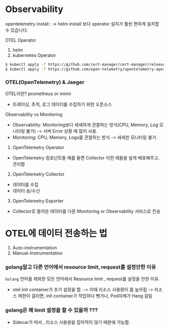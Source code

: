 # Observability 
  
opentelemetry install : -> helm install 보다 operator 설치가 훨씬 편하게 설치할 수 있습니다. 

OTEL Operator 
1. helm
2. kubernetes Operator

```sh
$ kubectl apply -f https://github.com/cert-manager/cert-manager/releases/download/v1.17.0/cert-manager.yaml
$ kubectl apply -f https://github.com/open-telemetry/opentelemetry-operator/releases/latest/download/opentelemetry-operator.yaml
```

### OTEL(OpenTelemetry) & Jaeger

OTEL이란? prometheus or mimir
- 트레이싱, 추적, 로그 데이터를 수집하기 위한 오픈소스

Observability vs Monitoring
- Observability: Monitoring보다 세세하게 관찰하는 방식(CPU, Memory, Log 모니터링 불가) -> 서버 Error 상황 때 많이 사용. 
- Monitoring: CPU, Memory, Logs를 관찰하는 방식 -> 세세한 모니터링 불가. 

1. OpenTelemetry Operator
- OpenTelemetry 컴포넌트들 예를 들면 Collector 이런 애들을 쉽게 배포해주고, 관리함

2. OpenTelemetry Collector
- 데이터를 수집
- 데이터 송/수신

3. OpenTelemetry Exporter
- Collector로 들어온 데이터를 다른 Monitoring or Observability 서비스로 전송

# OTEL에 데이터 전송하는 법
1. Auto-instrumentation
2. Manual-Instrumentation

### golang말고 다른 언어에서 resource limit, request를 설정안한 이유

`Golang` 언어를 제외한 모든 언어에서 Resource limit , request를 설정을 안한 이유.

- otel init container가 초기 설정을 함.
    -> 이때 리소스 사용량이 쫌 높아짐
    -> 리소스 제한이 걸리면, init container가 작업하다 뻣거나, Pod자체가 Hang 걸림

### golang은 왜 limit 설정을 할 수 있을까 ??? 
- Sidecar가 떠서 , 리소스 사용량을 잡아먹지 않기 때문에 가능함.